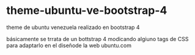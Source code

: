 # theme-ubuntu-ve-bootstrap-4
theme de ubuntu venezuela realizado en bootstrap 4

básicamente se trrata de un bottstrap 4 modicando algiuno tags de CSS para adaptarlo en el diseñode la web ubuntu.com

